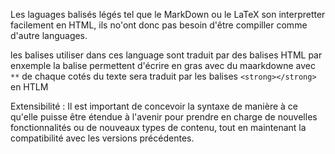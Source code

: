 Les laguages balisés légés tel que le MarkDown ou le LaTeX son interpretter facilement en HTML, ils no'ont donc pas besoin d'être compiller comme d'autre languages.

les balises utiliser dans ces language sont traduit par des balises HTML par enxemple la balise permettent d'écrire en gras avec du maarkdowne avec `**` de chaque cotés du texte sera traduit par les balises `<strong></strong>` en HTLM

Extensibilité : Il est important de concevoir la syntaxe de manière à ce qu'elle puisse être étendue à l'avenir pour prendre en charge de nouvelles fonctionnalités ou de nouveaux types de contenu, tout en maintenant la compatibilité avec les versions précédentes.